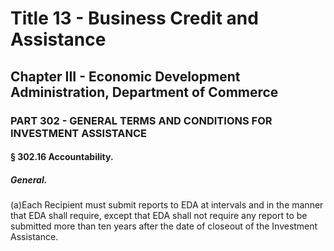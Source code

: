 
# Title 13 - Business Credit and Assistance
## Chapter III - Economic Development Administration, Department of Commerce
### PART 302 - GENERAL TERMS AND CONDITIONS FOR INVESTMENT ASSISTANCE
#### § 302.16 Accountability.
##### General.

(a)Each Recipient must submit reports to EDA at intervals and in the manner that EDA shall require, except that EDA shall not require any report to be submitted more than ten years after the date of closeout of the Investment Assistance.
